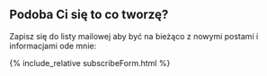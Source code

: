 ## Podoba Ci się to co tworzę?

Zapisz się do listy mailowej aby być na bieżąco z nowymi postami i informacjami ode mnie:

{% include_relative subscribeForm.html %}